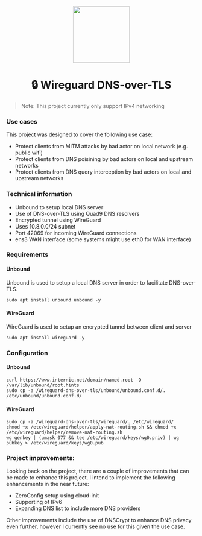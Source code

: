 <div id="header" align="center">
  <img src="https://media.giphy.com/media/gjrYDwbjnK8x36xZIO/giphy.gif" width="150"/>

  # :lock: Wireguard DNS-over-TLS
</div>

> Note: This project currently only support IPv4 networking

### Use cases
This project was designed to cover the following use case:
- Protect clients from MITM attacks by bad actor on local network (e.g. public wifi)
- Protect clients from DNS poisining by bad actors on local and upstream networks
- Protect clients from DNS query interception by bad actors on local and upstream networks

### Technical information
- Unbound to setup local DNS server
- Use of DNS-over-TLS using Quad9 DNS resolvers
- Encrypted tunnel using WireGuard
- Uses 10.8.0.0/24 subnet
- Port 42069 for incoming WireGuard connections
- ens3 WAN interface (some systems might use eth0 for WAN interface)

### Requirements
#### Unbound
Unbound is used to setup a local DNS server in order to facilitate DNS-over-TLS.
```
sudo apt install unbound unbound -y
```

#### WireGuard
WireGuard is used to setup an encrypted tunnel between client and server
```
sudo apt install wireguard -y
```

### Configuration

#### Unbound
```
curl https://www.internic.net/domain/named.root -O /var/lib/unbound/root.hints
sudo cp -a /wireguard-dns-over-tls/unbound/unbound.conf.d/. /etc/unbound/unbound.conf.d/
```

#### WireGuard
```
sudo cp -a /wireguard-dns-over-tls/wireguard/. /etc/wireguard/ 
chmod +x /etc/wireguard/helper/apply-nat-routing.sh && chmod +x /etc/wireguard/helper/remove-nat-routing.sh 
wg genkey | (umask 077 && tee /etc/wireguard/keys/wg0.priv) | wg pubkey > /etc/wireguard/keys/wg0.pub
```

### Project improvements:
Looking back on the project, there are a couple of improvements that can be made to enhance this project. I intend to implement the following enhancements in the near future:

- ZeroConfig setup using cloud-init
- Supporting of IPv6
- Expanding DNS list to include more DNS providers

Other improvements include the use of DNSCrypt to enhance DNS privacy even further, however I currently see no use for this given the use case.
